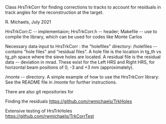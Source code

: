 Class HrsTrkCorr  for finding corrections to tracks to account
for residuals in track angles for the reconstruction at the target.

R. Michaels, July 2021

HrsTrkCorr.C  -- implementaion;
HrsTrkCorr.h  -- header;
Makefile  -- use to complie the library, which can be used for
             codes like Monte Carlos

Necessary data input to HrsTrkCorr : the "holefiles" directory:
/holefiles  -- contains "hole files" and "residual files".
A hole file is the location in tg_th vs tg_ph space where the sieve
holes are located.
A residual file is the residual data -- deviation in mrad.
These exist for the Left HRS and Right HRS, for horizontal beam
positions of 0, -3 and +3 mm (approximately).

/monte  -- directory.
A simple example of how to use the HrsTrkCorr library:
See the README file in /monte for further instructions.

There are also git repositories for

Finding the residuals
   https://github.com/rwmichaels/TrkHoles

Extensive testing of HrsTrkHoles
   https://github.com/rwmichaels/TrkCorrTest
